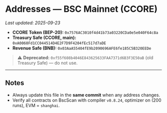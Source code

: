 # Addresses — BSC Mainnet (CCORE)

_Last updated: 2025-09-23_

- **CCORE Token (BEP-20):** `0x7576AC3010f4d41b73a03220CDa0e5e040F64c8a`
- **Treasury Safe (CCORE, main):** `0xA0060Fd1CC044514D4E2F7D9F4204fEc517d7aDE`
- **Revenue Safe (BNB):** `0x03AaA55404fE9b2090696AFE6fe185C5B320EEDe`

> ⚠️ **Deprecated:** `0xf55f608b4046E843625633FAA7371d6B3F3E50aB` (old Treasury Safe) — do not use.

---

## Notes
- Always update this file in the **same commit** when any address changes.  
- Verify all contracts on BscScan with compiler `v0.8.24`, optimizer on (200 runs), EVM = `shanghai`.  
